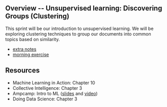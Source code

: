## Overview -- Unsupervised learning: Discovering Groups (Clustering)

This sprint will be our introduction to unsupervised learning.  We will be exploring clustering techniques to group our documents into common topics based on similarity.

* [extra notes](reference/notes.md)
* [morning exercise](assignment.md)

## Resources

* Machine Learning in Action: Chapter 10
* Collective Intelligence: Chapter 3
* Ampcamp: Intro to ML ([slides](http://ampcamp.berkeley.edu/wp-content/uploads/2012/06/tamara-broderick-amp-camp-2012-algorithms-part-2-kmeans.pdf) and [video](http://www.youtube.com/watch?v=4baKKLtFK04))
* Doing Data Science: Chapter 3
